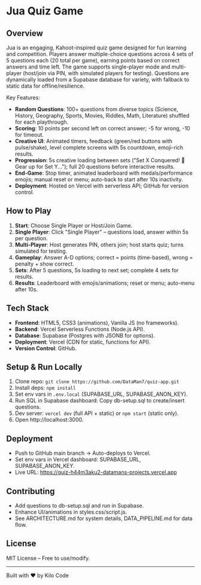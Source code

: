 # Jua Quiz Game

## Overview
Jua is an engaging, Kahoot-inspired quiz game designed for fun learning and competition. Players answer multiple-choice questions across 4 sets of 5 questions each (20 total per game), earning points based on correct answers and time left. The game supports single-player mode and multi-player (host/join via PIN, with simulated players for testing). Questions are dynamically loaded from a Supabase database for variety, with fallback to static data for offline/resilience.

Key Features:
- **Random Questions**: 100+ questions from diverse topics (Science, History, Geography, Sports, Movies, Riddles, Math, Literature) shuffled for each playthrough.
- **Scoring**: 10 points per second left on correct answer; -5 for wrong, -10 for timeout.
- **Creative UI**: Animated timers, feedback (green/red buttons with pulse/shake), level complete screens with 5s countdown, emoji-rich results.
- **Progression**: 5s creative loading between sets ("Set X Conquered! 🚀 Gear up for Set Y..."); full 20 questions before interactive results.
- **End-Game**: Stop timer, animated leaderboard with medals/performance emojis; manual reset or menu; auto-back to start after 10s inactivity.
- **Deployment**: Hosted on Vercel with serverless API; GitHub for version control.

## How to Play
1. **Start**: Choose Single Player or Host/Join Game.
2. **Single Player**: Click "Single Player" – questions load, answer within 5s per question.
3. **Multi-Player**: Host generates PIN, others join; host starts quiz; turns simulated for testing.
4. **Gameplay**: Answer A-D options; correct = points (time-based), wrong = penalty + show correct.
5. **Sets**: After 5 questions, 5s loading to next set; complete 4 sets for results.
6. **Results**: Leaderboard with emojis/animations; reset or menu; auto-menu after 10s.

## Tech Stack
- **Frontend**: HTML5, CSS3 (animations), Vanilla JS (no frameworks).
- **Backend**: Vercel Serverless Functions (Node.js API).
- **Database**: Supabase (Postgres with JSONB for options).
- **Deployment**: Vercel (CDN for static, functions for API).
- **Version Control**: GitHub.

## Setup & Run Locally
1. Clone repo: `git clone https://github.com/DataMan7/quiz-app.git`
2. Install deps: `npm install`
3. Set env vars in `.env.local` (SUPABASE_URL, SUPABASE_ANON_KEY).
4. Run SQL in Supabase dashboard: Copy db-setup.sql to create/insert questions.
5. Dev server: `vercel dev` (full API + static) or `npm start` (static only).
6. Open http://localhost:3000.

## Deployment
- Push to GitHub main branch → Auto-deploys to Vercel.
- Set env vars in Vercel dashboard: SUPABASE_URL, SUPABASE_ANON_KEY.
- Live URL: https://quiz-h44m3aku2-datamans-projects.vercel.app

## Contributing
- Add questions to db-setup.sql and run in Supabase.
- Enhance UI/animations in styles.css/script.js.
- See ARCHITECTURE.md for system details, DATA_PIPELINE.md for data flow.

## License
MIT License – Free to use/modify.

---
Built with ❤️ by Kilo Code